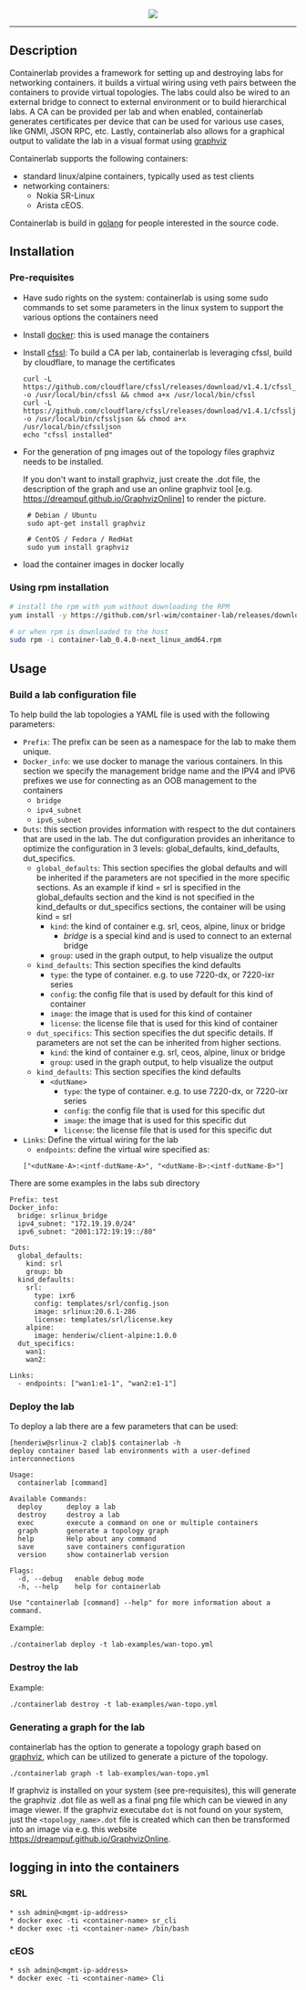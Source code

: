 <p align=center><img src=https://gitlab.com/rdodin/pics/-/wikis/uploads/18b84497134ee39510d9daa6bc6712ad/containerlab_export.svg?sanitize=true/></p>

---

## Description

Containerlab provides a framework for setting up and destroying labs for networking containers. it builds a virtual wiring using veth pairs between the containers to provide virtual topologies. The labs could also be wired to an external bridge to connect to external environment or to build hierarchical labs. A CA can be provided per lab and when enabled, containerlab generates certificates per device that can be used for various use cases, like GNMI, JSON RPC, etc. Lastly, containerlab also allows for a graphical output to validate the lab in a visual format using [graphviz](https://graphviz.org)

Containerlab supports the following containers:

* standard linux/alpine containers, typically used as test clients
* networking containers:
	* Nokia SR-Linux
	* Arista cEOS.

Containerlab is build in [golang](https://golang.org) for people interested in the source code.

## Installation

### Pre-requisites

* Have sudo rights on the system: containerlab is using some sudo commands to set some parameters in the linux system to support the various options the containers need
* Install [docker](https://www.docker.com): this is used manage the containers
* Install [cfssl](https://cfssl.org): To build a CA per lab, containerlab is leveraging cfssl, build by cloudflare,  to manage the certificates

    ```
    curl -L https://github.com/cloudflare/cfssl/releases/download/v1.4.1/cfssl_1.4.1_linux_amd64 -o /usr/local/bin/cfssl && chmod a+x /usr/local/bin/cfssl
    curl -L https://github.com/cloudflare/cfssl/releases/download/v1.4.1/cfssljson_1.4.1_linux_amd64 -o /usr/local/bin/cfssljson && chmod a+x
    /usr/local/bin/cfssljson
    echo "cfssl installed"
    ```
* For the generation of png images out of the topology files graphviz needs to be installed.

  If you don't want to install graphviz, just create the .dot file, the description of the graph and use an online graphviz tool [e.g. https://dreampuf.github.io/GraphvizOnline] to render the picture.
    ```
     # Debian / Ubuntu
     sudo apt-get install graphviz

     # CentOS / Fedora / RedHat
     sudo yum install graphviz
    ```
  
* load the container images in docker locally


### Using rpm installation

```bash
# install the rpm with yum without downloading the RPM
yum install -y https://github.com/srl-wim/container-lab/releases/download/v0.4.0/container-lab_0.4.0_linux_amd64.rpm

# or when rpm is downloaded to the host
sudo rpm -i container-lab_0.4.0-next_linux_amd64.rpm
```

## Usage

### Build a lab configuration file

To help build the lab topologies a YAML file is used with the following parameters:

* `Prefix`: The prefix can be seen as a namespace for the lab to make them unique.
* `Docker_info`: we use docker to manage the various containers. In this section we specify the management bridge name and the IPV4 and IPV6 prefixes we use for connecting as an OOB management to the containers
	* `bridge`
	* `ipv4_subnet`
	* `ipv6_subnet`
* `Duts`: this section provides information with respect to the dut containers that are used in the lab. The dut configuration provides an inheritance to optimize the configuration in 3 levels: global_defaults, kind_defaults, dut_specifics.
	*  	`global_defaults`: This section specifies the global defaults and will be inherited if the parameters are not specified in the more specific sections. As an example if kind = srl is specified in the global_defaults section and the kind is not specified in the kind_defaults or dut_specifics sections, the container will be using kind = srl
		* `kind`: the kind of container e.g. srl, ceos, alpine, linux or bridge
			* *bridge* is a special kind and is used to connect to an external bridge
		* `group`: used in the graph output, to help visualize the output
	* `kind_defaults`: This section specifies the kind defaults
		* `type`: the type of container. e.g. to use 7220-dx, or 7220-ixr series
		* `config`: the config file that is used by default for this kind of container
		* `image`: the image that is used for this kind of container
		* `license`: the license file that is used for this kind of container
	* `dut_specifics`: This section specifies the dut specific details. If parameters are not set the can be inherited from higher sections.
		* 	`kind`: the kind of container e.g. srl, ceos, alpine, linux or bridge
		*  `group`: used in the graph output, to help visualize the output
	* `kind_defaults`: This section specifies the kind defaults
		* `<dutName>`
			* `type`: the type of container. e.g. to use 7220-dx, or 7220-ixr series
			* `config`: the config file that is used for this specific dut
			* `image`: the image that is used for this specific dut
			* `license`: the license file that is used for this specific dut
* `Links`: Define the virtual wiring for the lab
	* `endpoints`: define the virtual wire specified as: 
	```
	["<dutName-A>:<intf-dutName-A>", "<dutName-B>:<intf-dutName-B>"]
	```

There are some examples in the labs sub directory

```
Prefix: test
Docker_info: 
  bridge: srlinux_bridge
  ipv4_subnet: "172.19.19.0/24"
  ipv6_subnet: "2001:172:19:19::/80"

Duts:
  global_defaults:
    kind: srl
    group: bb
  kind_defaults:
    srl:
      type: ixr6
      config: templates/srl/config.json
      image: srlinux:20.6.1-286
      license: templates/srl/license.key
    alpine:
      image: henderiw/client-alpine:1.0.0
  dut_specifics:
    wan1: 
    wan2: 

Links:
  - endpoints: ["wan1:e1-1", "wan2:e1-1"]
```

### Deploy the lab

To deploy a lab there are a few parameters that can be used:

```
[henderiw@srlinux-2 clab]$ containerlab -h
deploy container based lab environments with a user-defined interconnections

Usage:
  containerlab [command]

Available Commands:
  deploy      deploy a lab
  destroy     destroy a lab
  exec        execute a command on one or multiple containers
  graph       generate a topology graph
  help        Help about any command
  save        save containers configuration
  version     show containerlab version

Flags:
  -d, --debug   enable debug mode
  -h, --help    help for containerlab

Use "containerlab [command] --help" for more information about a command.
```

Example:

```
./containerlab deploy -t lab-examples/wan-topo.yml 
```

### Destroy the lab

Example:

```
./containerlab destroy -t lab-examples/wan-topo.yml
```

### Generating a graph for the lab

containerlab has the option to generate a topology graph based on [graphviz](https://graphviz.org), which can be utilized to generate a picture of the topology.

```
./containerlab graph -t lab-examples/wan-topo.yml
```

If graphviz is installed on your system (see pre-requisites), this will generate the graphviz .dot file as well as a final png file which can be viewed in any image viewer.
If the graphviz executabe `dot` is not found on your system, just the `<topology_name>.dot` file is created which can then be transformed into an image via e.g. this website https://dreampuf.github.io/GraphvizOnline.


## logging in into the containers

### SRL

```
* ssh admin@<mgmt-ip-address>
* docker exec -ti <container-name> sr_cli
* docker exec -ti <container-name> /bin/bash
```
### cEOS

```
* ssh admin@<mgmt-ip-address>
* docker exec -ti <container-name> Cli
```
